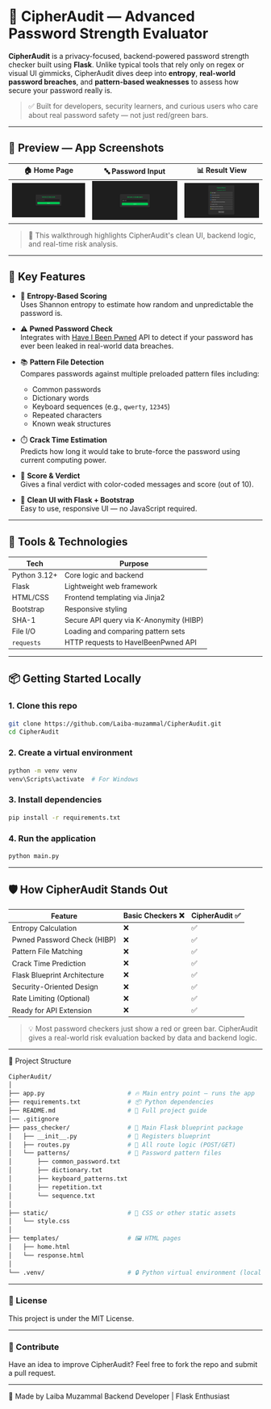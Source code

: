 # 🔐 CipherAudit — Advanced Password Strength Evaluator

**CipherAudit** is a privacy-focused, backend-powered password strength checker built using **Flask**. Unlike typical tools that rely only on regex or visual UI gimmicks, CipherAudit dives deep into **entropy**, **real-world password breaches**, and **pattern-based weaknesses** to assess how secure your password really is.

> ✅ Built for developers, security learners, and curious users who care about real password safety — not just red/green bars.

---

## 📸 Preview — App Screenshots

| 🏠 Home Page | 🔤 Password Input | 📊 Result View |
|-------------|------------------|----------------|
| ![Home Page](screenshots/home%20page.png) | ![Input](screenshots/input.png) | ![Result](screenshots/result.png) |

> 🧠 This walkthrough highlights CipherAudit's clean UI, backend logic, and real-time risk analysis.

---

## 🌟 Key Features

- 🔢 **Entropy-Based Scoring**  
  Uses Shannon entropy to estimate how random and unpredictable the password is.

- ⚠️ **Pwned Password Check**  
  Integrates with [Have I Been Pwned](https://haveibeenpwned.com/API/v3) API to detect if your password has ever been leaked in real-world data breaches.

- 📚 **Pattern File Detection**  
  Compares passwords against multiple preloaded pattern files including:
  - Common passwords  
  - Dictionary words  
  - Keyboard sequences (e.g., `qwerty`, `12345`)  
  - Repeated characters  
  - Known weak structures  

- ⏱️ **Crack Time Estimation**  
  Predicts how long it would take to brute-force the password using current computing power.

- 🎯 **Score & Verdict**  
  Gives a final verdict with color-coded messages and score (out of 10).

- 🧠 **Clean UI with Flask + Bootstrap**  
  Easy to use, responsive UI — no JavaScript required.

---

## 🧰 Tools & Technologies

| Tech         | Purpose                                      |
|--------------|----------------------------------------------|
| Python 3.12+ | Core logic and backend                       |
| Flask        | Lightweight web framework                    |
| HTML/CSS     | Frontend templating via Jinja2               |
| Bootstrap    | Responsive styling                           |
| SHA-1        | Secure API query via K-Anonymity (HIBP)      |
| File I/O     | Loading and comparing pattern sets           |
| `requests`   | HTTP requests to HaveIBeenPwned API          |

---

## 📦 Getting Started Locally

### 1. Clone this repo

```bash
git clone https://github.com/Laiba-muzammal/CipherAudit.git
cd CipherAudit
```

### 2. Create a virtual environment

```bash
python -m venv venv
venv\Scripts\activate  # For Windows
```

### 3. Install dependencies
```bash
pip install -r requirements.txt
```

### 4. Run the application
```bash
python main.py
```

---

## 🛡️ How CipherAudit Stands Out

| Feature                        | Basic Checkers ❌ | CipherAudit ✅ |
|-------------------------------|-------------------|----------------|
| Entropy Calculation           | ❌                | ✅             |
| Pwned Password Check (HIBP)   | ❌                | ✅             |
| Pattern File Matching         | ❌                | ✅             |
| Crack Time Prediction         | ❌                | ✅             |
| Flask Blueprint Architecture  | ❌                | ✅             |
| Security-Oriented Design      | ❌                | ✅             |
| Rate Limiting (Optional)      | ❌                | ✅             |
| Ready for API Extension       | ❌                | ✅             |

> 💡 Most password checkers just show a red or green bar. CipherAudit gives a real-world risk evaluation backed by data and backend logic.

---

📁 Project Structure

```bash 
CipherAudit/
│
├── app.py                       # 🔥 Main entry point — runs the app
├── requirements.txt             # 📦 Python dependencies
├── README.md                    # 📘 Full project guide
│── .gitignore
├── pass_checker/                # 🔄 Main Flask blueprint package
│   ├── __init__.py              # 🧠 Registers blueprint
│   ├── routes.py                # 🔎 All route logic (POST/GET)
│   └── patterns/                # 📂 Password pattern files
│       ├── common_password.txt
│       ├── dictionary.txt
│       ├── keyboard_patterns.txt
│       ├── repetition.txt
│       └── sequence.txt
│
├── static/                      # 🎨 CSS or other static assets
│   └── style.css
│
├── templates/                   # 🖼️ HTML pages
│   ├── home.html
│   └── response.html
│
└── .venv/                       # 🔒 Python virtual environment (local only)
```

---

### 📜 License
This project is under the MIT License.

---

### 🤝 Contribute
Have an idea to improve CipherAudit? Feel free to fork the repo and submit a pull request.

---

🧠 Made by
Laiba Muzammal
Backend Developer | Flask Enthusiast
